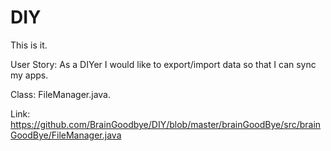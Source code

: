 # DIY
This is it.

User Story: As a DIYer I would like to export/import data so that I can sync my apps.

Class: FileManager.java.

Link: https://github.com/BrainGoodbye/DIY/blob/master/brainGoodBye/src/brainGoodBye/FileManager.java
